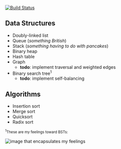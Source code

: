 [![Build Status](https://travis-ci.org/tsnaomi/data-structures.png?branch=master)](https://travis-ci.org/tsnaomi/data-structures)

## Data Structures
- Doubly-linked list
- Queue (*something British*)
- Stack (*something having to do with pancakes*)
- Binary heap
- Hash table
- Graph 
  - **todo**: implement traversal and weighted edges
- Binary search tree<sup>1</sup> 
  - **todo**: implement self-balancing

## Algorithms
- Insertion sort
- Merge sort
- Quicksort
- Radix sort

<sub><sup>1</sup>These are my feelings toward BSTs:</sub>

![image that encapsulates my feelings](http://tsnaomi.net/images/bst.png)
